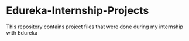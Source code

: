 # Edureka-Internship-Projects
This repository contains project files that were done during my internship with Edureka
